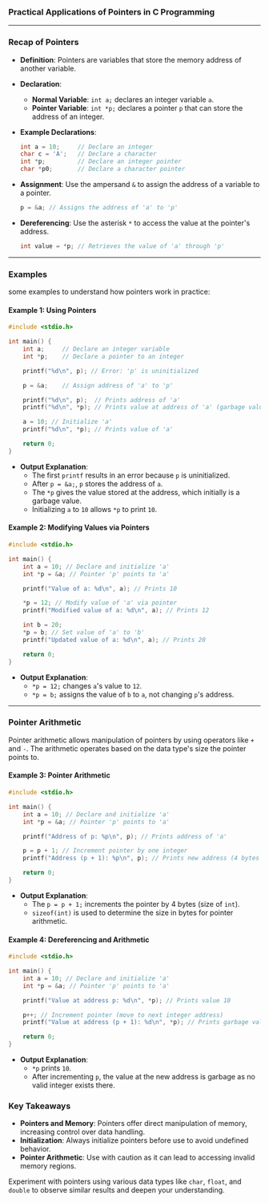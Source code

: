 ### Practical Applications of Pointers in C Programming

---

### Recap of Pointers

- **Definition**: Pointers are variables that store the memory address of another variable.
- **Declaration**:
  - **Normal Variable**: `int a;` declares an integer variable `a`.
  - **Pointer Variable**: `int *p;` declares a pointer `p` that can store the address of an integer.

- **Example Declarations**:
  ```c
  int a = 10;     // Declare an integer
  char c = 'A';   // Declare a character
  int *p;         // Declare an integer pointer
  char *p0;       // Declare a character pointer
  ```

- **Assignment**: Use the ampersand `&` to assign the address of a variable to a pointer.
  ```c
  p = &a; // Assigns the address of 'a' to 'p'
  ```

- **Dereferencing**: Use the asterisk `*` to access the value at the pointer's address.
  ```c
  int value = *p; // Retrieves the value of 'a' through 'p'
  ```

---

### Examples

some examples to understand how pointers work in practice:

#### Example 1: Using Pointers

```c
#include <stdio.h>

int main() {
    int a;     // Declare an integer variable
    int *p;    // Declare a pointer to an integer

    printf("%d\n", p); // Error: 'p' is uninitialized

    p = &a;    // Assign address of 'a' to 'p'

    printf("%d\n", p);  // Prints address of 'a'
    printf("%d\n", *p); // Prints value at address of 'a' (garbage value)

    a = 10; // Initialize 'a'
    printf("%d\n", *p); // Prints value of 'a'

    return 0;
}
```

- **Output Explanation**:
  - The first `printf` results in an error because `p` is uninitialized.
  - After `p = &a;`, `p` stores the address of `a`.
  - The `*p` gives the value stored at the address, which initially is a garbage value.
  - Initializing `a` to `10` allows `*p` to print `10`.

#### Example 2: Modifying Values via Pointers

```c
#include <stdio.h>

int main() {
    int a = 10; // Declare and initialize 'a'
    int *p = &a; // Pointer 'p' points to 'a'

    printf("Value of a: %d\n", a); // Prints 10

    *p = 12; // Modify value of 'a' via pointer
    printf("Modified value of a: %d\n", a); // Prints 12

    int b = 20;
    *p = b; // Set value of 'a' to 'b'
    printf("Updated value of a: %d\n", a); // Prints 20

    return 0;
}
```

- **Output Explanation**:
  - `*p = 12;` changes `a`'s value to `12`.
  - `*p = b;` assigns the value of `b` to `a`, not changing `p`'s address.

---

### Pointer Arithmetic

Pointer arithmetic allows manipulation of pointers by using operators like `+` and `-`. The arithmetic operates based on the data type's size the pointer points to.

#### Example 3: Pointer Arithmetic

```c
#include <stdio.h>

int main() {
    int a = 10; // Declare and initialize 'a'
    int *p = &a; // Pointer 'p' points to 'a'

    printf("Address of p: %p\n", p); // Prints address of 'a'

    p = p + 1; // Increment pointer by one integer
    printf("Address (p + 1): %p\n", p); // Prints new address (4 bytes ahead)

    return 0;
}
```

- **Output Explanation**:
  - The `p = p + 1;` increments the pointer by 4 bytes (size of `int`).
  - `sizeof(int)` is used to determine the size in bytes for pointer arithmetic.

#### Example 4: Dereferencing and Arithmetic

```c
#include <stdio.h>

int main() {
    int a = 10; // Declare and initialize 'a'
    int *p = &a; // Pointer 'p' points to 'a'

    printf("Value at address p: %d\n", *p); // Prints value 10

    p++; // Increment pointer (move to next integer address)
    printf("Value at address (p + 1): %d\n", *p); // Prints garbage value

    return 0;
}
```

- **Output Explanation**:
  - `*p` prints `10`.
  - After incrementing `p`, the value at the new address is garbage as no valid integer exists there.

### Key Takeaways

- **Pointers and Memory**: Pointers offer direct manipulation of memory, increasing control over data handling.
- **Initialization**: Always initialize pointers before use to avoid undefined behavior.
- **Pointer Arithmetic**: Use with caution as it can lead to accessing invalid memory regions.

Experiment with pointers using various data types like `char`, `float`, and `double` to observe similar results and deepen your understanding.
